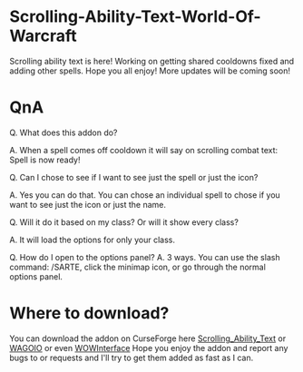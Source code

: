 # Scrolling-Ability-Text-World-Of-Warcraft
Scrolling ability text is here! Working on getting shared cooldowns fixed and adding other spells.
Hope you all enjoy! More updates will be coming soon!
# QnA
Q. What does this addon do?

A. When a spell comes off cooldown it will say on scrolling combat text: Spell is now ready!

Q. Can I chose to see if I want to see just the spell or just the icon?

A. Yes you can do that. You can chose an individual spell to chose if you want to see just the icon or just the name.

Q. Will it do it based on my class? Or will it show every class?

A. It will load the options for only your class.

Q. How do I open to the options panel?
A. 3 ways. You can use the slash command: /SARTE, click the minimap icon, or go through the normal options panel.
# Where to download?
You can download the addon on CurseForge here [Scrolling_Ability_Text](https://www.curseforge.com/wow/addons/scrolling-ability-text) or [WAGOIO](https://addons.wago.io/addons/sarte-world-of-warcraft) or even [WOWInterface](https://www.wowinterface.com/downloads/info26362-ScrollingAbilityText.html#info)
Hope you enjoy the addon and report any bugs to or requests and I'll try to get them added as fast as I can.
